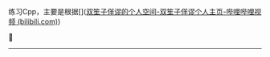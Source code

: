 练习Cpp，主要是根据[]([双笙子佯谬的个人空间-双笙子佯谬个人主页-哔哩哔哩视频 (bilibili.com)](https://space.bilibili.com/263032155?spm_id_from=333.337.search-card.all.click))

👀️ 

---
